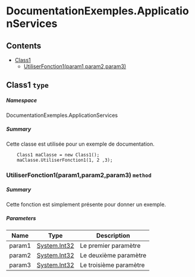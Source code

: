 <a name='assembly'></a>
# DocumentationExemples.ApplicationServices

## Contents

- [Class1](#T-DocumentationExemples-ApplicationServices-Class1 'DocumentationExemples.ApplicationServices.Class1')
  - [UtiliserFonction1(param1,param2,param3)](#M-DocumentationExemples-ApplicationServices-Class1-UtiliserFonction1-System-Int32,System-Int32,System-Int32- 'DocumentationExemples.ApplicationServices.Class1.UtiliserFonction1(System.Int32,System.Int32,System.Int32)')

<a name='T-DocumentationExemples-ApplicationServices-Class1'></a>
## Class1 `type`

##### Namespace

DocumentationExemples.ApplicationServices

##### Summary

Cette classe est utilisée pour un 
exemple de documentation.

```
    Class1 maClasse = new Class1();
    maClasse.UtiliserFonction1(1, 2 ,3);
```

<a name='M-DocumentationExemples-ApplicationServices-Class1-UtiliserFonction1-System-Int32,System-Int32,System-Int32-'></a>
### UtiliserFonction1(param1,param2,param3) `method`

##### Summary

Cette fonction est simplement présente pour donner un
exemple.

##### Parameters

| Name | Type | Description |
| ---- | ---- | ----------- |
| param1 | [System.Int32](http://msdn.microsoft.com/query/dev14.query?appId=Dev14IDEF1&l=EN-US&k=k:System.Int32 'System.Int32') | Le premier paramètre |
| param2 | [System.Int32](http://msdn.microsoft.com/query/dev14.query?appId=Dev14IDEF1&l=EN-US&k=k:System.Int32 'System.Int32') | Le deuxième paramètre |
| param3 | [System.Int32](http://msdn.microsoft.com/query/dev14.query?appId=Dev14IDEF1&l=EN-US&k=k:System.Int32 'System.Int32') | Le troisième paramètre |
